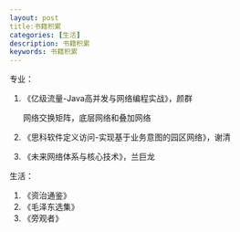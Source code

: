 ```yaml
---
layout: post
title:书籍积累
categories: [生活]
description: 书籍积累
keywords: 书籍积累
---
```




专业：

1. 《亿级流量-Java高并发与网络编程实战》，颜群

   网络交换矩阵，底层网络和叠加网络

2. 《思科软件定义访问-实现基于业务意图的园区网络》，谢清

3. 《未来网络体系与核心技术》，兰巨龙







生活：

1. 《资治通鉴》
2. 《毛泽东选集》
3. 《旁观者》

